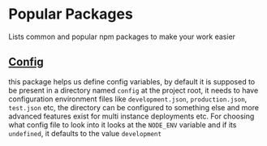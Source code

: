 # Popular Packages
Lists common and popular npm packages to make your work easier
## [Config](https://www.npmjs.com/package/config) 
this package helps us define config variables, by default it is supposed to be present in a directory named `config` at the project root, it needs to have configuration environment files like `development.json`, `production.json`, `test.json` etc, the directory can be configured to something else and more advanced features exist for multi instance deployments etc. For choosing what config file to look into it looks at the `NODE_ENV` variable and if its `undefined`, it defaults to the value `development`
